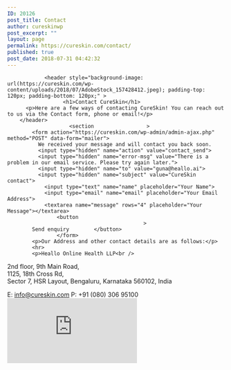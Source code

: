 ```yaml
---
ID: 20126
post_title: Contact
author: cureskinwp
post_excerpt: ""
layout: page
permalink: https://cureskin.com/contact/
published: true
post_date: 2018-07-31 04:42:32
---
```


				<header style="background-image: url(https://cureskin.com/wp-content/uploads/2018/07/AdobeStock_157428412.jpeg); padding-top: 120px; padding-bottom: 120px;" >
        	          <h1>Contact CureSkin</h1>
          <p>Here are a few ways of contacting CureSkin! You can reach out to us via the Contact form, phone or email!</p>
		</header>
			    		<section 				 >
            <form action="https://cureskin.com/wp-admin/admin-ajax.php" method="POST" data-form="mailer">
              We received your message and will contact you back soon.
              <input type="hidden" name="action" value="contact_send">
              <input type="hidden" name="error-msg" value="There is a problem in our email service. Please try again later.">
              <input type="hidden" name="to" value="guna@heallo.ai">
              <input type="hidden" name="subject" value="CureSkin contact">
                <input type="text" name="name" placeholder="Your Name">
                <input type="email" name="email" placeholder="Your Email Address">
                <textarea name="message" rows="4" placeholder="Your Message"></textarea>
              		<button
												>
			Send enquiry		</button>
		            </form>
            <p>Our Address and other contact details are as follows:</p>
            <hr>
            <p>Heallo Online Health LLP<br />
2nd floor, 9th Main Road, <br />
1125, 18th Cross Rd, <br />
Sector 7, HSR Layout, Bengaluru, Karnataka 560102, India</p>
              E:
              info@cureskin.com
              P:
              +91 (080) 306 95100
    </section>
			<iframe frameborder="0" scrolling="no" marginheight="0" marginwidth="0" src="https://maps.google.com/maps?q=CureSkin&amp;t=m&amp;z=14&amp;output=embed&amp;iwloc=near"></iframe>